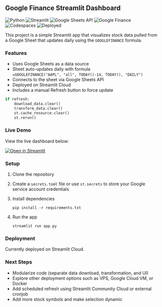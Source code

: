 
## Google Finance Streamlit Dashboard
![Python](https://img.shields.io/badge/Python-3.9-blue?logo=python)
![Streamlit](https://img.shields.io/badge/Streamlit-app-red?logo=streamlit)
![Google Sheets API](https://img.shields.io/badge/Google_Sheets_API-active-brightgreen?logo=google-sheets)
![Google Finance](https://img.shields.io/badge/Google_Finance-data-yellow?logo=google)
![Codespaces](https://img.shields.io/badge/GitHub-Codespaces-lightgrey?logo=github)
![Deployed](https://img.shields.io/badge/Deployed-Streamlit_Cloud-orange?logo=streamlit)


This project is a simple Streamlit app that visualizes stock data pulled from a Google Sheet that updates daily using the `GOOGLEFINANCE` formula.

### Features

- Uses Google Sheets as a data source
- Sheet auto-updates daily with formula  
  `=GOOGLEFINANCE("AAPL", "all", TODAY()-14, TODAY(), "DAILY")`
- Connects to the sheet via Google Sheets API
- Deployed on Streamlit Cloud
- Includes a manual Refresh button to force update

```python
if refresh:
    download_data.clear()
    transform_data.clear()
    st.cache_resource.clear()
    st.rerun()
````

### Live Demo

View the live dashboard below:

[![Open in Streamlit](https://static.streamlit.io/badges/streamlit_badge_black_white.svg)](https://gglefinance.streamlit.app/?embed_options=dark_theme,show_footer,show_padding,disable_scrolling,show_colored_line,light_theme,show_toolbar)


### Setup

1. Clone the repository
2. Create a `secrets.toml` file or use `st.secrets` to store your Google service account credentials
3. Install dependencies

   ```
   pip install -r requirements.txt
   ```
4. Run the app

   ```
   streamlit run app.py
   ```

### Deployment

Currently deployed on Streamlit Cloud.

### Next Steps

* Modularize code (separate data download, transformation, and UI)
* Explore other deployment options such as VPS, Google Cloud VM, or Docker
* Add scheduled refresh using Streamlit Community Cloud or external cronjob
* Add more stock symbols and make selection dynamic


